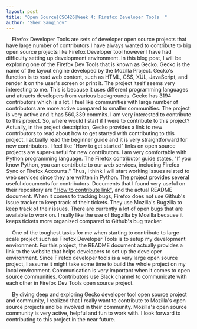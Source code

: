 ```yaml
---
layout: post
title: "Open Source|CSC426|Week 4: Firefox Developer Tools  "
author: "Sher Sanginov"
---
```


&nbsp;&nbsp;&nbsp;&nbsp;Firefox Developer Tools are sets of developer open source projects that have large number of contributors.I have always wanted to contribute to big open source projects like Firefox Developer tool however I have had difficulty setting up development environment. In this blog post, I will be exploring one of the Firefox Dev Tools that is known as Gecko. Gecko is the name of the layout engine developed by the Mozilla Project. Gecko's function is to read web content, such as HTML, CSS, XUL, JavaScript, and render it on the user's screen or print it. The project itself seems very interesting to me. This is because it uses different programming languages and attracts developers from various backgrounds. Gecko has 3194 contributors which is a lot. I feel like communities with large number of contributors are more active compared to smaller communities. The project is very active and it has 560,339 commits. I am very interested to contribute to this project. So, where would I start if I were to contribute to this project? Actually, in the project description, Gecko provides a link to new contributors to read about how to get started with contributing to this project. I actually read the beginner guide and it is very straightforward for new contributors. I feel like "How to get started" links on open source projects are super-useful for new contributors. I am very comfortable with Python programming language. The Firefox contributor guide states, "If you know Python, you can contribute to our web services, including Firefox Sync or Firefox Accounts." Thus, I think I will start working issues related to web services since they are written in Python. The project provides several useful documents for contributors. Documents that I found very useful on their repository are ["How to contribute link"](https://developer.mozilla.org/en-US/docs/Mozilla/Developer_guide/Introduction), and the actual README document. When it comes to tracking bugs, Firefox does not use Github's issue tracker to keep track of their tickets. They use Mozilla's Bugzilla to keep track of their issues. There are currently a lot of open bugs that are available to work on. I really like the use of Bugzilla by Mozilla because it keeps tickets more organized compared to Github's bug tracker.

&nbsp;&nbsp;&nbsp;&nbsp;One of the toughest tasks for me when starting to contribute to large-scale project such as Firefox Developer Tools is to setup my development environment. For this project, the README document actually provides a link to the website that helps developers to set up the developer environment. Since Firefox developer tools is a very large open source project, I assume it might take some time to build the whole project on my local environment. Communication is very important when it comes to open source communities. Contributors use Slack channel to communicate with each other in Firefox Dev Tools open source project.

&nbsp;&nbsp;&nbsp;&nbsp;By diving deep and exploring Gecko developer tool open source project and community, I realized that I really want to contribute to Mozilla's open source projects and be involved in their community. Mozilla's open source community is very active, helpful and fun to work with. I look forward to contributing to this project in the near future.
